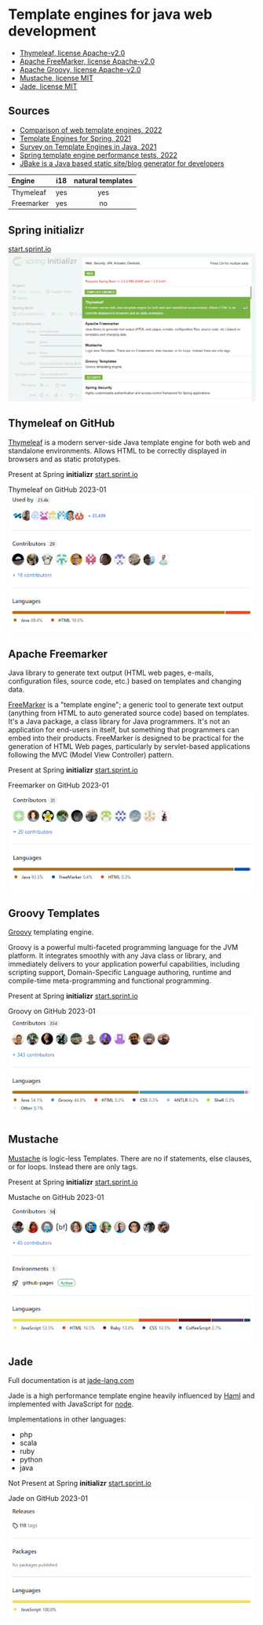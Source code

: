 # Template engines for java web development

- [Thymeleaf, license Apache-v2.0](https://freemarker.apache.org/)
- [Apache FreeMarker, license Apache-v2.0](https://github.com/apache/freemarker)
- [Apache Groovy, license Apache-v2.0](https://github.com/apache/groovy)
- [Mustache, license MIT](https://github.com/mustache/mustache.github.com)
- [Jade, license MIT ](https://github.com/dscape/jade)

## Sources
- [Comparison of web template engines, 2022](https://en.wikipedia.org/wiki/Comparison_of_web_template_engines)
- [Template Engines for Spring, 2021](https://www.baeldung.com/spring-template-engines)
- [Survey on Template Engines in Java, 2021](https://www.itm-conferences.org/articles/itmconf/pdf/2021/02/itmconf_icitsd2021_01007.pdf)
- [Spring template engine performance tests, 2022](https://ozkanpakdil.github.io/spring-comparing-template-engines/)
- [JBake is a Java based static site/blog generator for developers](https://jbake.org/)

|Engine      |i18        |natural templates   |
|:-----------|:---------:|:------------------:|
|Thymeleaf   |yes        |yes                 |
|Freemarker  |yes        |no                  |

## Spring initializr
[start.sprint.io](https://start.sprint.io)
![initializr](https://github.com/y-kolyada/java/blob/main/docs/templates/img/spring_initializr_1.png)

## Thymeleaf on GitHub
[Thymeleaf](https://thymeleaf.org) is a modern server-side Java template engine for both web and standalone environments. Allows HTML to be correctly displayed in browsers and as static prototypes.

Present at Spring **initializr** [start.sprint.io](https://start.sprint.io)

Thymeleaf on GitHub 2023-01
![Thymeleaf on GitHub 2023-01](https://github.com/y-kolyada/java/blob/main/docs/templates/img/github_thymeleaf_1.png)

## Apache Freemarker
Java library to generate text output (HTML web pages, e-mails, configuration files, source code, etc.) based on templates and changing data.

[FreeMarker](https://freemarker.apache.org/) is a "template engine"; a generic tool to generate text output (anything from HTML to auto generated source code) based on templates. It's a Java package, a class library for Java programmers. It's not an application for end-users in itself, but something that programmers can embed into their products. FreeMarker is designed to be practical for the generation of HTML Web pages, particularly by servlet-based applications following the MVC (Model View Controller) pattern.

Present at Spring **initializr** [start.sprint.io](https://start.sprint.io)

Freemarker on GitHub 2023-01
![Freemarker on GitHub 2023-01](https://github.com/y-kolyada/java/blob/main/docs/templates/img/github_freemarker_1.png)

## Groovy Templates
[Groovy](https://groovy-lang.org/) templating engine.

Groovy is a powerful multi-faceted programming language for the JVM platform. It integrates smoothly with any Java class or library, and immediately delivers to your application powerful capabilities, including scripting support, Domain-Specific Language authoring, runtime and compile-time meta-programming and functional programming.

Present at Spring **initializr** [start.sprint.io](https://start.sprint.io)

Groovy on GitHub 2023-01
![Groovy on GitHub 2023-01](https://github.com/y-kolyada/java/blob/main/docs/templates/img/github_groovy_1.png)

## Mustache
[Mustache](http://mustache.github.io/) is logic-less Templates. There are no if statements, else clauses, or for loops. Instead there are only tags.

Present at Spring **initializr** [start.sprint.io](https://start.sprint.io)

Mustache on GitHub 2023-01
![Mustache on GitHub 2023-01](https://github.com/y-kolyada/java/blob/main/docs/templates/img/github_mustache_1.png)

## Jade
Full documentation is at [jade-lang.com](http://jade-lang.com/)

Jade is a high performance template engine heavily influenced by [Haml](http://haml-lang.com/) and implemented with JavaScript for [node](http://nodejs.org/). 

Implementations in other languages:
- php
- scala
- ruby
- python
- java

Not Present at Spring **initializr** [start.sprint.io](https://start.sprint.io)

Jade on GitHub 2023-01
![Jade on GitHub 2023-01](https://github.com/y-kolyada/java/blob/main/docs/templates/img/github_jade_1.png)